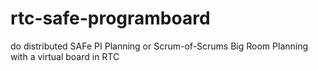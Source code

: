 # rtc-safe-programboard
do distributed SAFe PI Planning or Scrum-of-Scrums Big Room Planning with a virtual board in RTC
